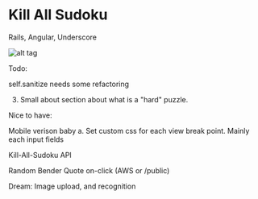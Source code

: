# Kill All Sudoku

Rails, Angular, Underscore 

![alt tag](https://s-media-cache-ak0.pinimg.com/736x/7c/b3/91/7cb391f79294a3d4812ab92266684f2f.jpg)

Todo:

self.sanitize needs some refactoring


3. Small about section about what is a "hard" puzzle.

Nice to have:

Mobile verison baby 
	a. Set custom css for each view break point. Mainly each input fields

Kill-All-Sudoku API

Random Bender Quote on-click (AWS or /public)

Dream:
Image upload, and recognition
